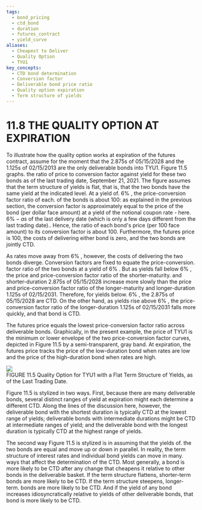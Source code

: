 ```yaml
---
tags:
  - bond_pricing
  - ctd_bond
  - duration
  - futures_contract
  - yield_curve
aliases:
  - Cheapest to Deliver
  - Quality Option
  - TYU1
key_concepts:
  - CTD bond determination
  - Conversion factor
  - Deliverable bond price ratio
  - Quality option expiration
  - Term structure of yields
---
```


# 11.8 THE QUALITY OPTION AT EXPIRATION  

To illustrate how the quality option works at expiration of the futures contract, assume for the moment that the 2.875s of 05/15/2028 and the 1.125s of 02/15/2013 are the only deliverable bonds into TYU1. Figure 11.5 graphs. the ratio of price to conversion factor against yield for these two bonds as of the last trading date, September 21, 2021. The figure assumes that the term structure of yields is flat, that is, that the two bonds have the same yield at the indicated level. At a yield of. $6\%$ , the price-conversion factor ratio of each. of the bonds is about 100: as explained in the previous section, the conversion factor is approximately equal to the price of the bond (per dollar face amount) at a yield of the notional coupon rate - here. $6\%-a s$ of the last delivery date (which is only a few days different from the last trading date).. Hence, the ratio of each bond's price (per 100 face amount) to its conversion factor is about 100. Furthermore, the futures price is 100, the costs of delivering either bond is zero, and the two bonds are jointly CTD.  

As rates move away from $6\%$ , however, the costs of delivering the two bonds diverge. Conversion factors are fixed to equate the price-conversion. factor ratio of the two bonds at a yield of $6\%$ . But as yields fall below $6\%$ , the price and price-conversion factor ratio of the shorter-maturity. and shorter-duration 2.875s of 05/15/2028 increase more slowly than the price and price-conversion factor ratio of the longer-maturity and longer-duration 1.125s of 02/15/2031. Therefore, for yields below. $6\%$ , the 2.875s of 05/15/2028 are CTD. On the other hand, as yields rise above $6\%$ , the price-conversion factor ratio of the longer-duration 1.125s of 02/15/2031 falls more quickly, and that bond is CTD.  

The futures price equals the lowest price-conversion factor ratio across deliverable bonds. Graphically, in the present example, the price of TYU1 is the minimum or lower envelope of the two price-conversion factor curves, depicted in Figure 11.5 by a semi-transparent, gray band. At expiration, the futures price tracks the price of the low-duration bond when rates are low and the price of the high-duration bond when rates are high.  

![](0955e3004faf5b9315b4f05c07de13f4ecd9ed33e2418edbcd2fa616c517ca58.jpg)  
FIGURE 11.5 Quality Option for TYU1 with a Flat Term Structure of Yields, as of the Last Trading Date.  

Figure 11.5 is stylized in two ways. First, because there are many deliverable bonds, several distinct ranges of yield at expiration might each determine a different CTD. Along the lines of the discussion here, however, the deliverable bond with the shortest duration is typically CTD at the lowest range of yields; deliverable bonds with intermediate durations might be CTD at intermediate ranges of yield; and the deliverable bond with the longest duration is typically CTD at the highest range of yields.  

The second way Figure 11.5 is stylized is in assuming that the yields of. the two bonds are equal and move up or down in parallel. In reality, the term structure of interest rates and individual bond yields can move in many. ways that affect the determination of the CTD. Most generally, a bond is more likely to be CTD after any change that cheapens it relative to other bonds in the deliverable basket. If the term structure flattens, shorter-term bonds are more likely to be CTD. If the term structure steepens, longer-term. bonds are more likely to be CTD. And if the yield of any bond increases idiosyncratically relative to yields of other deliverable bonds, that bond is more likely to be CTD.
